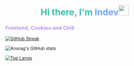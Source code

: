 <h1 align="center" style="color:#38bdae">Hi there, I'm <span style="color:#70a5fd">Indev</span><img src="https://github.com/blackcater/blackcater/raw/main/images/Hi.gif" height="32"/></h1>
<h3 style="color:#bf91f3">Frontend, Cookies and Chill</h3>

<a href="https://git.io/streak-stats"><img src="https://streak-stats.demolab.com?user=nurgal1ev&theme=tokyonight" alt="GitHub Streak" /></a>

![Anurag's GitHub stats](https://github-readme-stats.vercel.app/api?username=nurgal1ev&show_icons=true&theme=tokyonight)

[![Top Langs](https://github-readme-stats.vercel.app/api/top-langs/?username=nurgal1ev&show_icons=true&theme=tokyonight)](https://github.com/anuraghazra/github-readme-stats)